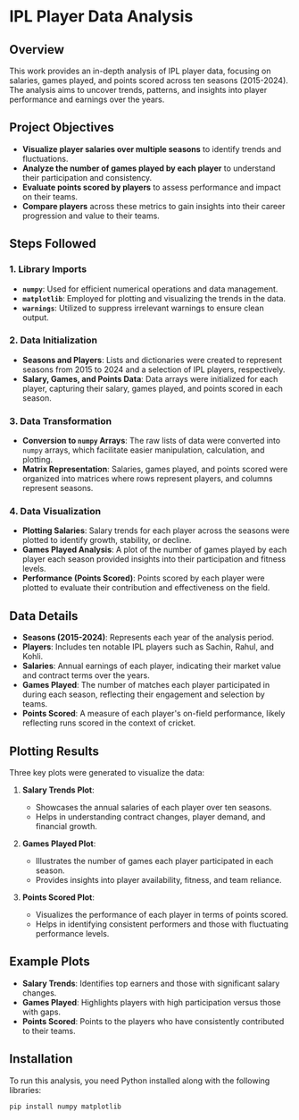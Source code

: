 # IPL Player Data Analysis

## Overview

This work provides an in-depth analysis of IPL player data, focusing on salaries, games played, and points scored across ten seasons (2015-2024). The analysis aims to uncover trends, patterns, and insights into player performance and earnings over the years.

## Project Objectives

- **Visualize player salaries over multiple seasons** to identify trends and fluctuations.
- **Analyze the number of games played by each player** to understand their participation and consistency.
- **Evaluate points scored by players** to assess performance and impact on their teams.
- **Compare players** across these metrics to gain insights into their career progression and value to their teams.

## Steps Followed

### 1. Library Imports
- **`numpy`**: Used for efficient numerical operations and data management.
- **`matplotlib`**: Employed for plotting and visualizing the trends in the data.
- **`warnings`**: Utilized to suppress irrelevant warnings to ensure clean output.

### 2. Data Initialization
- **Seasons and Players**: Lists and dictionaries were created to represent seasons from 2015 to 2024 and a selection of IPL players, respectively.
- **Salary, Games, and Points Data**: Data arrays were initialized for each player, capturing their salary, games played, and points scored in each season.

### 3. Data Transformation
- **Conversion to `numpy` Arrays**: The raw lists of data were converted into `numpy` arrays, which facilitate easier manipulation, calculation, and plotting.
- **Matrix Representation**: Salaries, games played, and points scored were organized into matrices where rows represent players, and columns represent seasons.

### 4. Data Visualization
- **Plotting Salaries**: Salary trends for each player across the seasons were plotted to identify growth, stability, or decline.
- **Games Played Analysis**: A plot of the number of games played by each player each season provided insights into their participation and fitness levels.
- **Performance (Points Scored)**: Points scored by each player were plotted to evaluate their contribution and effectiveness on the field.

## Data Details

- **Seasons (2015-2024)**: Represents each year of the analysis period.
- **Players**: Includes ten notable IPL players such as Sachin, Rahul, and Kohli.
- **Salaries**: Annual earnings of each player, indicating their market value and contract terms over the years.
- **Games Played**: The number of matches each player participated in during each season, reflecting their engagement and selection by teams.
- **Points Scored**: A measure of each player's on-field performance, likely reflecting runs scored in the context of cricket.

## Plotting Results

Three key plots were generated to visualize the data:

1. **Salary Trends Plot**:
   - Showcases the annual salaries of each player over ten seasons.
   - Helps in understanding contract changes, player demand, and financial growth.

2. **Games Played Plot**:
   - Illustrates the number of games each player participated in each season.
   - Provides insights into player availability, fitness, and team reliance.

3. **Points Scored Plot**:
   - Visualizes the performance of each player in terms of points scored.
   - Helps in identifying consistent performers and those with fluctuating performance levels.

## Example Plots

- **Salary Trends**: Identifies top earners and those with significant salary changes.
- **Games Played**: Highlights players with high participation versus those with gaps.
- **Points Scored**: Points to the players who have consistently contributed to their teams.

## Installation

To run this analysis, you need Python installed along with the following libraries:

```bash
pip install numpy matplotlib
